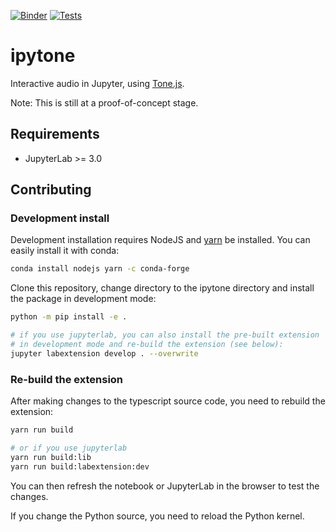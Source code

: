 [![Binder](https://mybinder.org/badge_logo.svg)](https://mybinder.org/v2/gh/benbovy/ipytone/master?urlpath=lab%2Ftree%2Fexamples)
[![Tests](https://github.com/benbovy/ipytone/workflows/Test/badge.svg)](https://github.com/benbovy/ipytone/actions)

# ipytone

Interactive audio in Jupyter, using [Tone.js](https://tonejs.github.io).

Note: This is still at a proof-of-concept stage.

## Requirements

* JupyterLab >= 3.0

## Contributing

### Development install

Development installation requires NodeJS and [yarn](https://yarnpkg.com/) be
installed. You can easily install it with conda:

``` bash
conda install nodejs yarn -c conda-forge
```

Clone this repository, change directory to the ipytone directory and install the
package in development mode:

```bash
python -m pip install -e .

# if you use jupyterlab, you can also install the pre-built extension
# in development mode and re-build the extension (see below):
jupyter labextension develop . --overwrite
```

### Re-build the extension

After making changes to the typescript source code, you need to rebuild the extension:

``` bash
yarn run build

# or if you use jupyterlab
yarn run build:lib
yarn run build:labextension:dev
```

You can then refresh the notebook or JupyterLab in the browser to test the changes.

If you change the Python source, you need to reload the Python kernel. 
